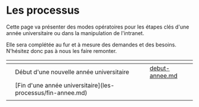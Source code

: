 # Les processus

Cette page va présenter des modes opératoires pour les étapes clés d'une année universitaire ou dans la manipulation de l'intranet.

Elle sera complétée au fur et à mesure des demandes et des besoins. N'hésitez donc pas à nous les faire remonter.

<table data-view="cards"><thead><tr><th></th><th></th><th></th><th data-hidden data-card-target data-type="content-ref"></th></tr></thead><tbody><tr><td></td><td>Début d'une nouvelle année universitaire</td><td></td><td><a href="debut-annee.md">debut-annee.md</a></td></tr><tr><td></td><td>[Fin d'une année universitaire](les-processus/fin-annee.md)</td><td></td><td></td></tr><tr><td></td><td></td><td></td><td></td></tr></tbody></table>
